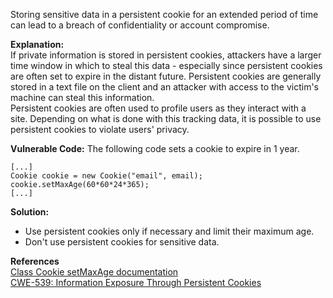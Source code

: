  Storing sensitive data in a persistent cookie for an extended period of time can lead to a breach of confidentiality or account compromise. 

**Explanation:**  
If private information is stored in persistent cookies, attackers have a larger time window in which to steal this data - especially since persistent cookies are often set to expire in the distant future. Persistent cookies are generally stored in a text file on the client and an attacker with access to the victim's machine can steal this information.  
Persistent cookies are often used to profile users as they interact with a site. Depending on what is done with this tracking data, it is possible to use persistent cookies to violate users' privacy.

**Vulnerable Code:** The following code sets a cookie to expire in 1 year.

```
[...]
Cookie cookie = new Cookie("email", email);
cookie.setMaxAge(60*60*24*365);
[...]
```

**Solution:**

- Use persistent cookies only if necessary and limit their maximum age.
- Don't use persistent cookies for sensitive data.
  

**References**  
[Class Cookie setMaxAge documentation](https://tomcat.apache.org/tomcat-5.5-doc/servletapi/javax/servlet/http/Cookie.html#setMaxAge%28int%29)  
[CWE-539: Information Exposure Through Persistent Cookies](https://cwe.mitre.org/data/definitions/539.html)

 